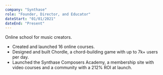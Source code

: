 ```yaml
---
company: "Synthase"
role: "Founder, Director, and Educator"
dateStart: "01/01/2021"
dateEnd: "Present"
---
```


Online school for music creators.

- Created and launched 16 online courses.
- Designed and built Chordle, a chord-building game with up to 7k+ users per day.
- Launched the Synthase Composers Academy, a membership site with video courses and a community with a 212% ROI at launch.
